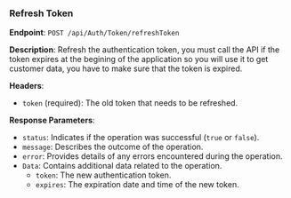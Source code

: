 ### Refresh Token

**Endpoint**: `POST /api/Auth/Token/refreshToken`

**Description**: Refresh the authentication token, you must call the API if the token expires at the begining of the application so you will use it to get customer data, you have to make sure that the token is expired.

**Headers**:
- `token` (required): The old token that needs to be refreshed.

**Response Parameters**:
- `status`: Indicates if the operation was successful (`true` or `false`).
- `message`: Describes the outcome of the operation.
- `error`: Provides details of any errors encountered during the operation.
- `Data`: Contains additional data related to the operation.
  - `token`: The new authentication token.
  - `expires`: The expiration date and time of the new token.
